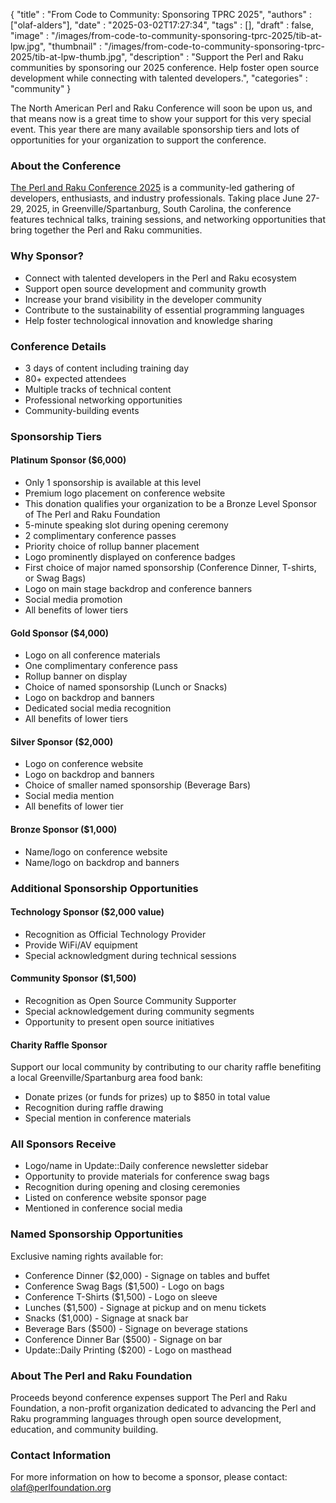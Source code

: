 
  {
    "title"       : "From Code to Community: Sponsoring TPRC 2025",
    "authors"     : ["olaf-alders"],
    "date"        : "2025-03-02T17:27:34",
    "tags"        : [],
    "draft"       : false,
    "image"       : "/images/from-code-to-community-sponsoring-tprc-2025/tib-at-lpw.jpg",
    "thumbnail"   : "/images/from-code-to-community-sponsoring-tprc-2025/tib-at-lpw-thumb.jpg",
    "description" : "Support the Perl and Raku communities by sponsoring our 2025 conference. Help foster open source development while connecting with talented developers.",
    "categories"  : "community"
  }

The North American Perl and Raku Conference will soon be upon us, and that
means now is a great time to show your support for this very special event.
This year there are many available sponsorship tiers and lots of opportunities
for your organization to support the conference.

### About the Conference

[The Perl and Raku Conference
2025](https://www.perl.com/article/get-ready-for-the-2025-perl-and-raku-conference/)
is a community-led gathering of developers, enthusiasts, and industry
professionals. Taking place June 27-29, 2025, in Greenville/Spartanburg, South
Carolina, the conference features technical talks, training sessions, and
networking opportunities that bring together the Perl and Raku communities.

### Why Sponsor?

- Connect with talented developers in the Perl and Raku ecosystem
- Support open source development and community growth
- Increase your brand visibility in the developer community
- Contribute to the sustainability of essential programming languages
- Help foster technological innovation and knowledge sharing

### Conference Details

- 3 days of content including training day
- 80+ expected attendees
- Multiple tracks of technical content
- Professional networking opportunities
- Community-building events

### Sponsorship Tiers

#### Platinum Sponsor ($6,000)

- Only 1 sponsorship is available at this level
- Premium logo placement on conference website
- This donation qualifies your organization to be a Bronze Level Sponsor of The
  Perl and Raku Foundation
- 5-minute speaking slot during opening ceremony
- 2 complimentary conference passes
- Priority choice of rollup banner placement
- Logo prominently displayed on conference badges
- First choice of major named sponsorship (Conference Dinner, T-shirts, or Swag Bags)
- Logo on main stage backdrop and conference banners
- Social media promotion
- All benefits of lower tiers

#### Gold Sponsor ($4,000)

- Logo on all conference materials
- One complimentary conference pass
- Rollup banner on display
- Choice of named sponsorship (Lunch or Snacks)
- Logo on backdrop and banners
- Dedicated social media recognition
- All benefits of lower tiers

#### Silver Sponsor ($2,000)

- Logo on conference website
- Logo on backdrop and banners
- Choice of smaller named sponsorship (Beverage Bars)
- Social media mention
- All benefits of lower tier

#### Bronze Sponsor ($1,000)

- Name/logo on conference website
- Name/logo on backdrop and banners

### Additional Sponsorship Opportunities

#### Technology Sponsor ($2,000 value)

- Recognition as Official Technology Provider
- Provide WiFi/AV equipment
- Special acknowledgment during technical sessions

#### Community Sponsor ($1,500)

- Recognition as Open Source Community Supporter
- Special acknowledgement during community segments
- Opportunity to present open source initiatives

#### Charity Raffle Sponsor

Support our local community by contributing to our charity raffle benefiting a
local Greenville/Spartanburg area food bank:

- Donate prizes (or funds for prizes) up to $850 in total value
- Recognition during raffle drawing
- Special mention in conference materials

### All Sponsors Receive

- Logo/name in Update::Daily conference newsletter sidebar
- Opportunity to provide materials for conference swag bags
- Recognition during opening and closing ceremonies
- Listed on conference website sponsor page
- Mentioned in conference social media

### Named Sponsorship Opportunities

Exclusive naming rights available for:

- Conference Dinner ($2,000) - Signage on tables and buffet
- Conference Swag Bags ($1,500) - Logo on bags
- Conference T-Shirts ($1,500) - Logo on sleeve
- Lunches ($1,500) - Signage at pickup and on menu tickets
- Snacks ($1,000) - Signage at snack bar
- Beverage Bars ($500) - Signage on beverage stations
- Conference Dinner Bar ($500) - Signage on bar
- Update::Daily Printing ($200) - Logo on masthead

### About The Perl and Raku Foundation

Proceeds beyond conference expenses support The Perl and Raku Foundation, a
non-profit organization dedicated to advancing the Perl and Raku programming
languages through open source development, education, and community building.

### Contact Information

For more information on how to become a sponsor, please contact:
<olaf@perlfoundation.org>
